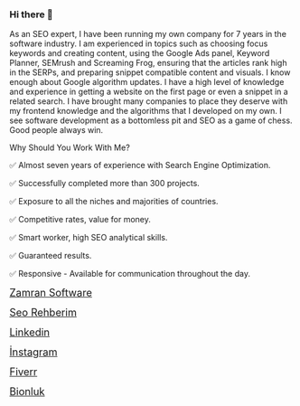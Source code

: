 ### Hi there 👋

<!--
**ZamranSoftware/ZamranSoftware** is a ✨ _special_ ✨ repository because its `README.md` (this file) appears on your GitHub profile.

Here are some ideas to get you started:

- 🔭 I’m currently working on ...
- 🌱 I’m currently learning ...
- 👯 I’m looking to collaborate on ...
- 🤔 I’m looking for help with ...
- 💬 Ask me about ...
- 📫 How to reach me: ...
- 😄 Pronouns: ...
- ⚡ Fun fact: ...
-->

As an SEO expert, I have been running my own company for 7 years in the software industry. I am experienced in topics such as choosing focus keywords and creating content, using the Google Ads panel, Keyword Planner, SEMrush and Screaming Frog, ensuring that the articles rank high in the SERPs, and preparing snippet compatible content and visuals. I know enough about Google algorithm updates. I have a high level of knowledge and experience in getting a website on the first page or even a snippet in a related search. I have brought many companies to place they deserve with my frontend knowledge and the algorithms that I developed on my own. I see software development as a bottomless pit and SEO as a game of chess. Good people always win.

Why Should You Work With Me?

✅ Almost seven years of experience with Search Engine Optimization.

✅ Successfully completed more than 300 projects.

✅ Exposure to all the niches and majorities of countries.

✅ Competitive rates, value for money.

✅ Smart worker, high SEO analytical skills.

✅ Guaranteed results.

✅ Responsive - Available for communication throughout the day.

<p><span style="font-size:18px"><a class="btn ml-auto mr-auto ml-md-0 mt-4 dark-button aos-init aos-animate" href="https://zamran.com">Zamran Software</a></span></p>
<p><span style="font-size:18px"><a class="btn ml-auto mr-auto ml-md-0 mt-4 dark-button aos-init aos-animate" href="http://seorehberim.com">Seo Rehberim</a></span></p>
<p><span style="font-size:18px"><a class="btn ml-auto mr-auto ml-md-0 mt-4 dark-button aos-init aos-animate" href="https://www.linkedin.com/in/taygunuzunay/">Linkedin</a></span></p>
<p><span style="font-size:18px"><a class="btn ml-auto mr-auto ml-md-0 mt-4 dark-button aos-init aos-animate" href="https://www.instagram.com/taygunuzunay/">İnstagram</a></span></p>
<p><span style="font-size:18px"><a class="btn ml-auto mr-auto ml-md-0 mt-4 dark-button aos-init aos-animate" href="https://www.fiverr.com/zamransoftware">Fiverr</a></span></p>
<p><span style="font-size:18px"><a class="btn ml-auto mr-auto ml-md-0 mt-4 dark-button aos-init aos-animate" href="https://bionluk.com/taygunuzunay">Bionluk</a></span></p>




